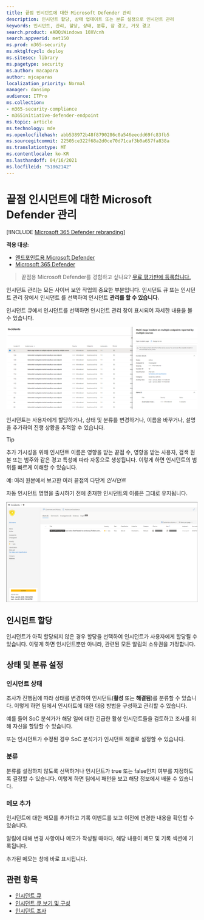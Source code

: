 ```yaml
---
title: 끝점 인시던트에 대한 Microsoft Defender 관리
description: 인시던트 할당, 상태 업데이트 또는 분류 설정으로 인시던트 관리
keywords: 인시던트, 관리, 할당, 상태, 분류, 참 경고, 거짓 경고
search.product: eADQiWindows 10XVcnh
search.appverid: met150
ms.prod: m365-security
ms.mktglfcycl: deploy
ms.sitesec: library
ms.pagetype: security
ms.author: macapara
author: mjcaparas
localization_priority: Normal
manager: dansimp
audience: ITPro
ms.collection:
- m365-security-compliance
- m365initiative-defender-endpoint
ms.topic: article
ms.technology: mde
ms.openlocfilehash: abb538972b48f8790286c0a546eecdd69fc83fb5
ms.sourcegitcommit: 22505ce322f68a2d0ce70d71caf3b0a657fa838a
ms.translationtype: MT
ms.contentlocale: ko-KR
ms.lasthandoff: 04/16/2021
ms.locfileid: "51862142"
---
```

# <a name="manage-microsoft-defender-for-endpoint-incidents"></a>끝점 인시던트에 대한 Microsoft Defender 관리

[!INCLUDE [Microsoft 365 Defender rebranding](../../includes/microsoft-defender.md)]


**적용 대상:**
- [엔드포인트용 Microsoft Defender](https://go.microsoft.com/fwlink/p/?linkid=2154037)
- [Microsoft 365 Defender](https://go.microsoft.com/fwlink/?linkid=2118804)

> 끝점용 Microsoft Defender를 경험하고 싶나요? [무료 평가판에 등록합니다.](https://www.microsoft.com/microsoft-365/windows/microsoft-defender-atp?ocid=docs-wdatp-exposedapis-abovefoldlink)

인시던트 관리는 모든 사이버 보안 작업의 중요한 부분입니다. 인시던트 큐 또는 인시던트 관리 창에서 인시던트 를 선택하여 인시던트 **관리를 할 수 있습니다.**  


인시던트 큐에서 인시던트를 선택하면 인시던트 관리 창이 표시되어 자세한 내용을 볼 수 있습니다.  


![인시던트 관리 창의 이미지](images/atp-incidents-mgt-pane-updated.png)

인시던트는 사용자에게 할당하거나, 상태 및 분류를 변경하거나, 이름을 바꾸거나, 설명을 추가하여 진행 상황을 추적할 수 있습니다.

> [!TIP]
> 추가 가시성을 위해 인시던트 이름은 영향을 받는 끝점 수, 영향을 받는 사용자, 검색 원본 또는 범주와 같은 경고 특성에 따라 자동으로 생성됩니다. 이렇게 하면 인시던트의 범위를 빠르게 이해할 수 있습니다.
>
> 예: 여러 원본에서 보고한 여러 끝점의 다단계 *인시던트*
>
> 자동 인시던트 명명을 출시하기 전에 존재한 인시던트의 이름은 그대로 유지됩니다.
>


![인시던트 세부 정보 페이지의 이미지](images/atp-incident-details-updated.png)

## <a name="assign-incidents"></a>인시던트 할당
인시던트가 아직 할당되지 않은  경우 할당을 선택하여 인시던트가 사용자에게 할당될 수 있습니다. 이렇게 하면 인시던트뿐만 아니라, 관련된 모든 알림의 소유권을 가정합니다.

## <a name="set-status-and-classification"></a>상태 및 분류 설정
### <a name="incident-status"></a>인시던트 상태
조사가 진행됨에 따라 상태를 변경하여 인시던트(**활성** 또는 **해결됨**)를 분류할 수 있습니다. 이렇게 하면 팀에서 인시더트에 대한 대응 방법을 구성하고 관리할 수 있습니다.

예를 들어 SoC 분석가가 해당  일에 대한 긴급한 활성 인시던트들을 검토하고 조사를 위해 자신을 할당할 수 있습니다.

또는 인시던트가 수정된 경우  SoC 분석가가 인시던트 해결로 설정할 수 있습니다. 

### <a name="classification"></a>분류
분류를 설정하지 않도록 선택하거나 인시던트가 true 또는 false인지 여부를 지정하도록 결정할 수 있습니다. 이렇게 하면 팀에서 패턴을 보고 해당 정보에서 배울 수 있습니다.

### <a name="add-comments"></a>메모 추가
인시던트에 대한 메모를 추가하고 기록 이벤트를 보고 이전에 변경한 내용을 확인할 수 있습니다.

알림에 대해 변경 사항이나 메모가 작성될 때마다, 해당 내용이 메모 및 기록 섹션에 기록됩니다.

추가된 메모는 창에 바로 표시됩니다.



## <a name="related-topics"></a>관련 항목
- [인시던트 큐](https://docs.microsoft.com/microsoft-365/security/defender-endpoint/view-incidents-queue)
- [인시던트 큐 보기 및 구성](view-incidents-queue.md)
- [인시던트 조사](investigate-incidents.md)

